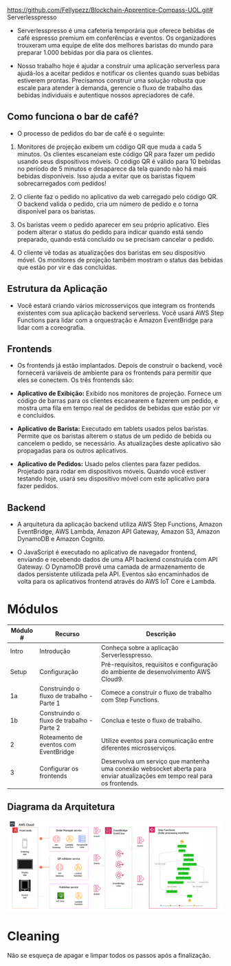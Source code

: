 https://github.com/Fellypezz/Blockchain-Apprentice-Compass-UOL.git# Serverlesspresso

- Serverlesspresso é uma cafeteria temporária que oferece bebidas de café espresso premium em conferências e eventos. Os organizadores trouxeram uma equipe de elite dos melhores baristas do mundo para preparar 1.000 bebidas por dia para os clientes.

- Nosso trabalho hoje é ajudar a construir uma aplicação serverless para ajudá-los a aceitar pedidos e notificar os clientes quando suas bebidas estiverem prontas. Precisamos construir uma solução robusta que escale para atender à demanda, gerencie o fluxo de trabalho das bebidas individuais e autentique nossos apreciadores de café.

## Como funciona o bar de café?
- O processo de pedidos do bar de café é o seguinte:

1. Monitores de projeção exibem um código QR que muda a cada 5 minutos. Os clientes escaneiam este código QR para fazer um pedido usando seus dispositivos móveis. O código QR é válido para 10 bebidas no período de 5 minutos e desaparece da tela quando não há mais bebidas disponíveis. Isso ajuda a evitar que os baristas fiquem sobrecarregados com pedidos!

2. O cliente faz o pedido no aplicativo da web carregado pelo código QR. O backend valida o pedido, cria um número de pedido e o torna disponível para os baristas.

3. Os baristas veem o pedido aparecer em seu próprio aplicativo. Eles podem alterar o status do pedido para indicar quando está sendo preparado, quando está concluído ou se precisam cancelar o pedido.

4. O cliente vê todas as atualizações dos baristas em seu dispositivo móvel. Os monitores de projeção também mostram o status das bebidas que estão por vir e das concluídas.

## Estrutura da Aplicação
- Você estará criando vários microsserviços que integram os frontends existentes com sua aplicação backend serverless. Você usará AWS Step Functions para lidar com a orquestração e Amazon EventBridge para lidar com a coreografia.

## Frontends
- Os frontends já estão implantados. Depois de construir o backend, você fornecerá variáveis de ambiente para os frontends para permitir que eles se conectem. Os três frontends são:

- **Aplicativo de Exibição:** Exibido nos monitores de projeção. Fornece um código de barras para os clientes escanearem e fazerem um pedido, e mostra uma fila em tempo real de pedidos de bebidas que estão por vir e concluídos.

- **Aplicativo de Barista:** Executado em tablets usados pelos baristas. Permite que os baristas alterem o status de um pedido de bebida ou cancelem o pedido, se necessário. As atualizações deste aplicativo são propagadas para os outros aplicativos.

- **Aplicativo de Pedidos:** Usado pelos clientes para fazer pedidos. Projetado para rodar em dispositivos móveis. Quando você estiver testando hoje, usará seu dispositivo móvel com este aplicativo para fazer pedidos.

## Backend
- A arquitetura da aplicação backend utiliza AWS Step Functions, Amazon EventBridge, AWS Lambda, Amazon API Gateway, Amazon S3, Amazon DynamoDB e Amazon Cognito.

- O JavaScript é executado no aplicativo de navegador frontend, enviando e recebendo dados de uma API backend construída com API Gateway. O DynamoDB provê uma camada de armazenamento de dados persistente utilizada pela API. Eventos são encaminhados de volta para os aplicativos frontend através do AWS IoT Core e Lambda.

# Módulos

| Módulo # | Recurso                              | Descrição                                                                                   |
|----------|--------------------------------------|-----------------------------------------------------------------------------------------------|
| Intro    | Introdução                           | Conheça sobre a aplicação Serverlesspresso.                                                   |
| Setup    | Configuração                         | Pré-requisitos, requisitos e configuração do ambiente de desenvolvimento AWS Cloud9.         |
| 1a       | Construindo o fluxo de trabalho - Parte 1 | Comece a construir o fluxo de trabalho com Step Functions.                                   |
| 1b       | Construindo o fluxo de trabalho - Parte 2 | Conclua e teste o fluxo de trabalho.                                                         |
| 2        | Roteamento de eventos com EventBridge | Utilize eventos para comunicação entre diferentes microsserviços.                            |
| 3        | Configurar os frontends              | Desenvolva um serviço que mantenha uma conexão websocket aberta para enviar atualizações em tempo real para os frontends. |

## Diagrama da Arquitetura

![Diagrama de Arquitetura](./imagens/diagrama1.png)

# Cleaning

Não se esqueça de apagar e limpar todos os passos após a finalização.